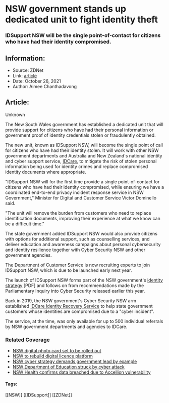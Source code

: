 # NSW government stands up dedicated unit to fight identity theft
### IDSupport NSW will be the single point-of-contact for citizens who have had their identity compromised.

## Information:
+ Source: ZDNet
+ Link: [article](https://www.zdnet.com/article/nsw-government-stands-up-dedicated-unit-to-fight-identity-theft/)
+ Date: October 26, 2021
+ Author: Aimee Chanthadavong


## Article:
Unknown

The New South Wales government has established a dedicated unit that will provide support for citizens who have had their personal information or government proof of identity credentials stolen or fraudulently obtained.

The new unit, known as IDSupport NSW, will become the single point of call for citizens who have had their identity stolen. It will work with other NSW government departments and Australia and New Zealand's national identity and cyber support service, [IDCare](https://www.zdnet.com/article/nsw-government-launches-idcare-identity-recovery-service/), to mitigate the risk of stolen personal information being used for identity crimes and replace compromised identity documents where appropriate.

"IDSupport NSW will for the first time provide a single point-of-contact for citizens who have had their identity compromised, while ensuring we have a coordinated end-to-end privacy incident response service in NSW Government," Minister for Digital and Customer Service Victor Dominello said.

"The unit will remove the burden from customers who need to replace identification documents, improving their experience at what we know can be a difficult time."

The state government added IDSupport NSW would also provide citizens with options for additional support, such as counselling services, and deliver education and awareness campaigns about personal cybersecurity and identity resilience together with Cyber Security NSW and other government agencies.

The Department of Customer Service is now recruiting experts to join IDSupport NSW, which is due to be launched early next year. 

The launch of IDSupport NSW forms part of the NSW government's [identity strategy](https://www.nsw.gov.au/sites/default/files/2021-04/NSW-Government-Identity-Strategy.pdf) [PDF] and follows on from recommendations made by the Parliamentary Inquiry into Cyber Security released earlier this year.






Back in 2019, the NSW government's Cyber Security NSW arm established [IDCare Identity Recovery Service](https://www.zdnet.com/article/nsw-government-launches-idcare-identity-recovery-service/) to help state government customers whose identities are compromised due to a "cyber incident".

The service, at the time, was only available for up to 500 individual referrals by NSW government departments and agencies to IDCare.

### Related Coverage

* [NSW digital photo card set to be rolled out](https://www.zdnet.com/article/nsw-digital-photo-card-set-to-be-rolled-out/)
* [NSW to rebuild digital licence platform](https://www.zdnet.com/article/nsw-to-rebuild-digital-licence-platform/)
* [NSW cyber strategy demands government lead by example](https://www.zdnet.com/article/nsw-cyber-strategy-demands-government-lead-by-example/)
* [NSW Department of Education struck by cyber attack](https://www.zdnet.com/article/nsw-department-of-education-struck-by-cyber-attack/)
* [NSW Health confirms data breached due to Accellion vulnerability](https://www.zdnet.com/article/nsw-health-confirms-data-breached-due-to-accellion-vulnerability/)





#### Tags:
[[NSW]] [[IDSupport]] [[ZDNet]]
